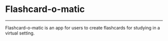 # Flashcard-o-matic 
---
Flashcard-o-matic is an app for users to create flashcards for studying in a virtual setting.

